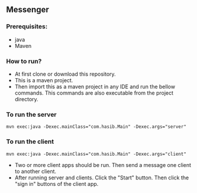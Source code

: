 ## Messenger

### Prerequisites:
* java
* Maven

### How to run?
* At first clone or download this repository.
* This is a maven project.
* Then import this as a maven project in any IDE and run the bellow commands. This commands are also executable from the project directory.

### To run the server
    mvn exec:java -Dexec.mainClass="com.hasib.Main" -Dexec.args="server"

### To run the client
    mvn exec:java -Dexec.mainClass="com.hasib.Main" -Dexec.args="client"
    
* Two or more client apps should be run. Then send a message one client to another client.
* After running server and clients. Click the "Start" button. Then click the "sign in" buttons of the client app. 